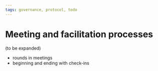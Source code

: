 ```yaml
---
tags: governance, protocol, todo
---
```


# Meeting and facilitation processes

\(to be expanded\)

* rounds in meetings
* beginning and ending with check-ins

